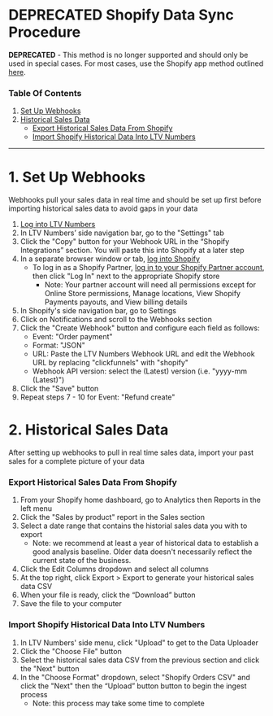 # **DEPRECATED** Shopify Data Sync Procedure

**DEPRECATED** - This method is no longer supported and should only be used in special cases. For most cases, use the Shopify app method outlined [here](https://docs.ltvnumbers.com/shopify).

### Table Of Contents

1. [Set Up Webhooks](https://docs.ltvnumbers.com/shopify-deprecated#1-set-up-webhooks)
3. [Historical Sales Data](https://docs.ltvnumbers.com/shopify-deprecated#2-historical-sales-data)
    - [Export Historical Sales Data From Shopify](https://docs.ltvnumbers.com/shopify-deprecated#export-historical-sales-data-from-shopify)
    - [Import Shopify Historical Data Into LTV Numbers](https://docs.ltvnumbers.com/shopify-deprecated#import-shopify-historical-data-into-ltv-numbers)

---

# 1. Set Up Webhooks

Webhooks pull your sales data in real time and should be set up first before importing historical sales data to avoid gaps in your data

1. <a href="https://app.ltvnumbers.com" target="_blank">Log into LTV Numbers</a>
2. In LTV Numbers’ side navigation bar, go to the "Settings" tab 
3. Click the "Copy" button for your Webhook URL in the “Shopify Integrations” section. You will paste this into Shopify at a later step
4. In a separate browser window or tab, <a href="https://accounts.shopify.com/store-login" target="_blank">log into Shopify</a>
    - To log in as a Shopify Partner, <a href="https://partners.shopify.com/organizations" target="_blank">log in to your Shopify Partner account</a>, then click "Log In" next to the appropriate Shopify store 
        - Note: Your partner account will need all permissions except for Online Store permissions, Manage locations, View Shopify Payments payouts, and View billing details
6. In Shopify's side navigation bar, go to Settings
7. Click on Notifications and scroll to the Webhooks section
8. Click the "Create Webhook" button and configure each field as follows:
    - Event: "Order payment"
    - Format: "JSON"
    - URL: Paste the LTV Numbers Webhook URL and edit the Webhook URL by replacing "clickfunnels" with "shopify"
    - Webhook API version: select the (Latest) version (i.e. "yyyy-mm (Latest)")
10. Click the "Save" button
11. Repeat steps 7 - 10 for Event: "Refund create"


# 2. Historical Sales Data

After setting up webhooks to pull in real time sales data, import your past sales for a complete picture of your data

### Export Historical Sales Data From Shopify

1. From your Shopify home dashboard, go to Analytics then Reports in the left menu
2. Click the "Sales by product" report in the Sales section
3. Select a date range that contains the historial sales data you with to export
    - Note: we recommend at least a year of historical data to establish a good analysis baseline. Older data doesn't necessarily reflect the current state of the business.
4. Click the Edit Columns dropdown and select all columns
5. At the top right, click Export > Export to generate your historical sales data CSV
6. When your file is ready, click the “Download” button
7. Save the file to your computer

### Import Shopify Historical Data Into LTV Numbers

1. In LTV Numbers' side menu, click "Upload" to get to the Data Uploader
2. Click the "Choose File" button
3. Select the historical sales data CSV from the previous section and click the "Next" button
4. In the "Choose Format" dropdown, select "Shopify Orders CSV" and click the "Next" then the “Upload” button button to begin the ingest process
    - Note: this process may take some time to complete
